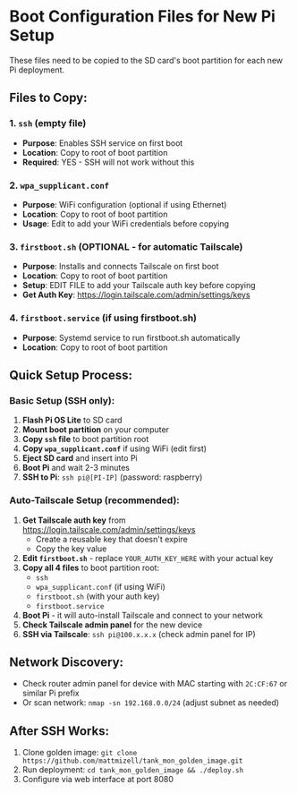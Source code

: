 # Boot Configuration Files for New Pi Setup

These files need to be copied to the SD card's boot partition for each new Pi deployment.

## Files to Copy:

### 1. `ssh` (empty file)
- **Purpose**: Enables SSH service on first boot
- **Location**: Copy to root of boot partition
- **Required**: YES - SSH will not work without this

### 2. `wpa_supplicant.conf`
- **Purpose**: WiFi configuration (optional if using Ethernet)
- **Location**: Copy to root of boot partition  
- **Usage**: Edit to add your WiFi credentials before copying

### 3. `firstboot.sh` (OPTIONAL - for automatic Tailscale)
- **Purpose**: Installs and connects Tailscale on first boot
- **Location**: Copy to root of boot partition
- **Setup**: EDIT FILE to add your Tailscale auth key before copying
- **Get Auth Key**: https://login.tailscale.com/admin/settings/keys

### 4. `firstboot.service` (if using firstboot.sh)
- **Purpose**: Systemd service to run firstboot.sh automatically
- **Location**: Copy to root of boot partition

## Quick Setup Process:

### Basic Setup (SSH only):
1. **Flash Pi OS Lite** to SD card
2. **Mount boot partition** on your computer
3. **Copy `ssh` file** to boot partition root
4. **Copy `wpa_supplicant.conf`** if using WiFi (edit first)
5. **Eject SD card** and insert into Pi
6. **Boot Pi** and wait 2-3 minutes
7. **SSH to Pi**: `ssh pi@[PI-IP]` (password: raspberry)

### Auto-Tailscale Setup (recommended):
1. **Get Tailscale auth key** from https://login.tailscale.com/admin/settings/keys
   - Create a reusable key that doesn't expire
   - Copy the key value
2. **Edit `firstboot.sh`** - replace `YOUR_AUTH_KEY_HERE` with your actual key
3. **Copy all 4 files** to boot partition root:
   - `ssh`
   - `wpa_supplicant.conf` (if using WiFi)
   - `firstboot.sh` (with your auth key)
   - `firstboot.service`
4. **Boot Pi** - it will auto-install Tailscale and connect to your network
5. **Check Tailscale admin panel** for the new device
6. **SSH via Tailscale**: `ssh pi@100.x.x.x` (check admin panel for IP)

## Network Discovery:
- Check router admin panel for device with MAC starting with `2C:CF:67` or similar Pi prefix
- Or scan network: `nmap -sn 192.168.0.0/24` (adjust subnet as needed)

## After SSH Works:
1. Clone golden image: `git clone https://github.com/mattmizell/tank_mon_golden_image.git`
2. Run deployment: `cd tank_mon_golden_image && ./deploy.sh`
3. Configure via web interface at port 8080